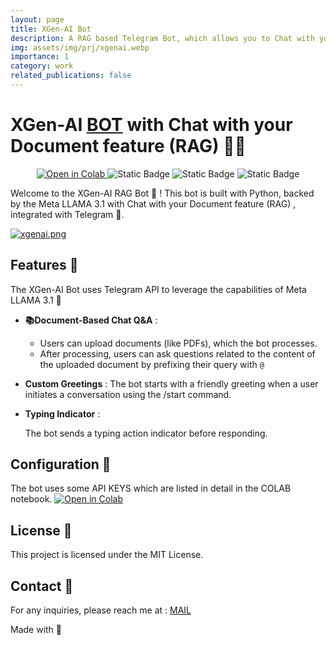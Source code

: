 ```yaml
---
layout: page
title: XGen-AI Bot
description: A RAG based Telegram Bot, which allows you to Chat with your documents, privately.
img: assets/img/prj/xgenai.webp
importance: 1
category: work
related_publications: false
---
```


# XGen-AI [BOT](https://t.me/x_genai_bot) with Chat with your Document feature (RAG) 🤖📖
<p>  
</p>
<p>  
</p>
<div align='center'>
<a href="https://colab.research.google.com/github/xprabhudayal/xgen-ai/blob/main/public_llama3_1_rag_bot.ipynb" target="_blank">
  <img src="https://colab.research.google.com/assets/colab-badge.svg" alt="Open in Colab"/>
</a>
<img alt="Static Badge" src="https://img.shields.io/badge/made%20with%20python-purple">
<img alt="Static Badge" src="https://img.shields.io/badge/Backed%20by-Meta%20LLAMA%203.1-white">
<img alt="Static Badge" src="https://img.shields.io/badge/Coded%20by-Prabhudayal-blue">


</div>
<p>  
</p>
<p>  
</p>
Welcome to the XGen-AI RAG Bot 🤖 ! This bot is built with Python, 
backed by the Meta LLAMA 3.1 with Chat with your Document feature (RAG) , integrated with Telegram 💖.

[![xgenai.png](https://i.postimg.cc/Jz3dQcqy/xgenai.png)](https://postimg.cc/ZWRcbNXZ)


## Features 🌟
The XGen-AI Bot uses Telegram API to leverage the capabilities of Meta LLAMA 3.1 💝

- **📚Document-Based Chat Q&A** :
    
   - Users can upload documents (like PDFs), which the bot processes.
    - After processing, users can ask questions related to the content of the uploaded document by prefixing their query with `@`
 

- **Custom Greetings** :
    The bot starts with a friendly greeting when a user initiates a conversation using the /start command.
    
- **Typing Indicator** :
    
    The bot sends a typing action indicator before responding.

 


## Configuration 🚀
The bot uses some API KEYS which are listed in detail in the COLAB notebook.
<a href="https://colab.research.google.com/github/xprabhudayal/xgen-ai/blob/main/public_llama3_1_rag_bot.ipynb" target="_blank">
  <img src="https://colab.research.google.com/assets/colab-badge.svg" alt="Open in Colab"/>
</a>


## License 📄
This project is licensed under the MIT License.

## Contact 📧
For any inquiries, please reach me at : [MAIL](mailto:pradachan@tuta.io )


Made with 💖
